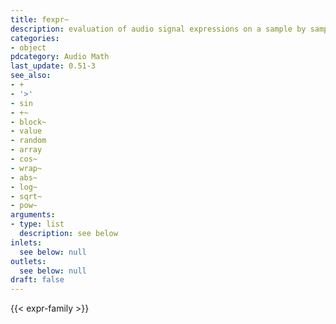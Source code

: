 ```yaml
---
title: fexpr~
description: evaluation of audio signal expressions on a sample by sample basis
categories:
- object
pdcategory: Audio Math
last_update: 0.51-3
see_also:
- +
- '>'
- sin
- +~
- block~
- value
- random
- array
- cos~
- wrap~
- abs~
- log~
- sqrt~
- pow~
arguments:
- type: list
  description: see below
inlets:
  see below: null
outlets:
  see below: null
draft: false
---
```

{{< expr-family >}}
